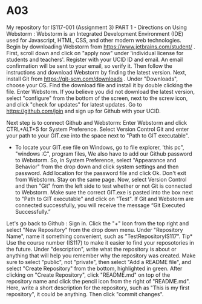 # A03
My repository for IS117-001 (Assignment 3) 
PART 1 - Directions on Using Webstorm :
Webstorm is an Integrated Development Environment (IDE) used for Javascript, HTML, CSS, and other modern web technologies. 
Begin by downloading Webstorm from https://www.jetbrains.com/student/ . First, scroll down and click on "apply now" under 'individual license for students and teachers'. Register with your UCID ID and email. An email confirmation will be sent to your email, so verify it. Then follow the instructions and download Webstorm by finding the latest version.
Next, install Git from https://git-scm.com/downloads . Under "Downloads", choose your OS. Find the download file and install it by double clicking the file.
Enter Webstorm. If you believe you did not download the latest version, select "configure" from the bottom of the screen, next to the screw icon, and click "check for updates" for latest updates. 
Go to https://github.com/join and sign up for Github with your UCID. 

Next step is to connect Github and Webstorm:
Enter Webstorm and click CTRL+ALT+S for System Preference. Select Version Control Git and enter your path to your GIT.exe into the space next to "Path to GIT executable". 
  - To locate your GIT.exe file on Windows, go to file explorer, 'this pc", "windows :C", program files, 
We also have to add our Github password to Webstorm. So, in System Preference, select "Appearance and Behavior" from the drop down and click system settings and then password. Add location for the password file and click Ok. 
Don't exit from Webstorm. Stay on the same page. Now, select Version Control and then "Git" from the left side to test whether or not Git is connected to Webstorm. Make sure the correct GIT.exe is pasted into the box next to "Path to GIT executable" and click on "Test". If Git and Webstorm are connected successfully, you will receive the message “Git Executed Successfully.”

Let's go back to Github :
Sign in. Click the "+" Icon from the top right and select "New Repository" from the drop down menu. Under "Repository Name", name it something convenient, such as "TestRepositoryIS117". Tip* Use the course number (IS117) to make it easier to find your reposotories in the future. Under "description", write what the repository is about or anything that will help you remember why the repository was created. Make sure to select "public", not "private", then select "Add a README file", and select "Create Repository" from the bottom, highlighted in green. 
After clicking on "Create Repository", click "README.md" on top of the repository name and click the pencil icon from the right of "README.md". Here, write a short description for the repository, such as "This is my first repository", it could be anything. Then click "commit changes". 
